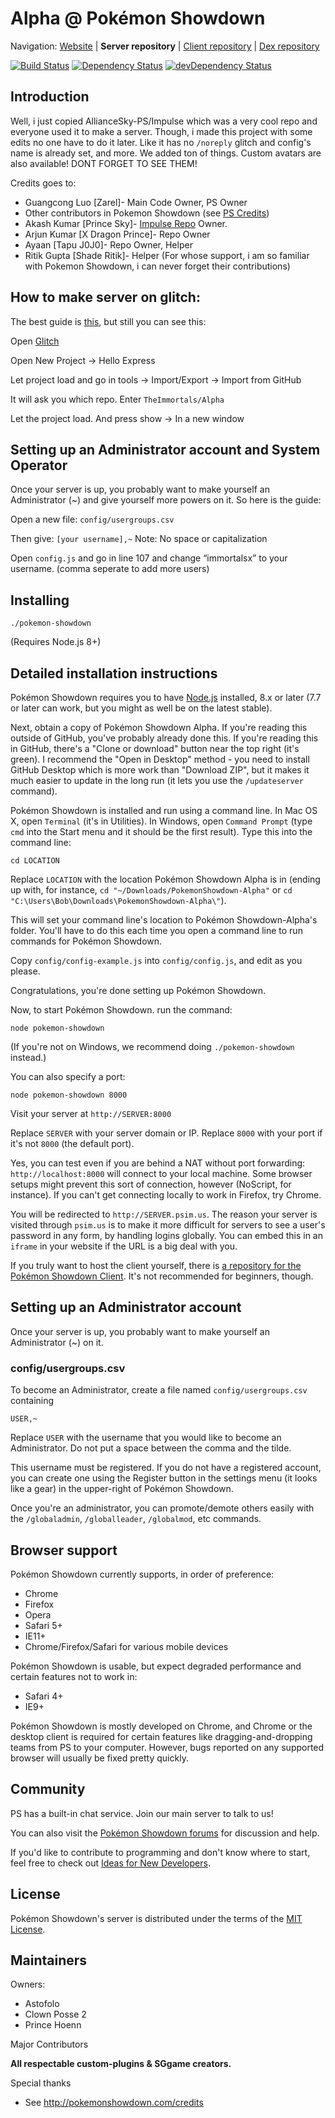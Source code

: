 Alpha @ Pokémon Showdown
========================================================================

Navigation: [Website][1] | **Server repository** | [Client repository][2] | [Dex repository][3]

  [1]: https://superbplatinum.glitch.me/
  [2]: https://github.com/Zarel/Pokemon-Showdown-Client
  [3]: https://github.com/Zarel/Pokemon-Showdown-Dex

[![Build Status](https://travis-ci.org/FlamePrince-PS/PokemonShowdown-Impulse.svg?branch=master)](https://travis-ci.com/FlamePrince-PS/PokemonShowdown-Alpha)
[![Dependency Status](https://david-dm.org/FlamePrince-PS/PokemonShowdown-Impulse.svg)](https://david-dm.org/FlamePrince-PS/PokemonShowdown-Alpha)
[![devDependency Status](https://david-dm.org/FlamePrince-PS/PokemonShowdown-Impulse/dev-status.svg)](https://david-dm.org/FlamePrince-PS/PokemonShowdown-Alpha?type=dev)

Introduction
------------------------------------------------------------------------

Well, i just copied AllianceSky-PS/Impulse which was a very cool repo and everyone used it to make a server. Though, i made this project with some edits no one have to do it later. Like it has no ``/noreply`` glitch and config's name is already set, and more. We added ton of things. Custom avatars are also available! DONT FORGET TO SEE THEM!

Credits goes to:

- Guangcong Luo [Zarel]- Main Code Owner, PS Owner
- Other contributors in Pokemon Showdown (see [PS Credits][4])
- Akash Kumar [Prince Sky]- [Impulse Repo][5] Owner.
- Arjun Kumar [X Dragon Prince]- Repo Owner
- Ayaan [Tapu J0J0]- Repo Owner, Helper
- Ritik Gupta [Shade Ritik]- Helper (For whose support, i am so familiar with Pokemon Showdown, i can never forget their contributions)

[4]: https://pokemonshowdown.com/credits
[5]: https://github.com/AllianceSky-PS/Impulse

How to make server on glitch:
------------------------------------------------------------------------
The best guide is [this][6], but still you can see this:

Open [Glitch][7]

Open New Project -> Hello Express

Let project load and go in tools -> Import/Export -> Import from GitHub 

It will ask you which repo. Enter ``TheImmortals/Alpha``

Let the project load. And press show -> In a new window

[6]: https://docs.google.com/document/d/1Fm-Sh7cfAuAmXgkEELo06NN0z0fm9JMdHGscOOTX49k/edit?usp=sharing
[7]: https://glitch.com/


Setting up an Administrator account and System Operator
------------------------------------------------------------------------

Once your server is up, you probably want to make yourself an Administrator (~)  and give yourself more powers on it. So here is the guide:

Open a new file: ``config/usergroups.csv``

Then give: ``[your username],~``  Note: No space or capitalization 

Open ``config.js`` and go in line 107 and change “immortalsx” to your username. (comma seperate to add more users)


Installing
------------------------------------------------------------------------

    ./pokemon-showdown

(Requires Node.js 8+)


Detailed installation instructions
------------------------------------------------------------------------

Pokémon Showdown requires you to have [Node.js][8] installed, 8.x or later (7.7 or later can work, but you might as well be on the latest stable).

Next, obtain a copy of Pokémon Showdown Alpha. If you're reading this outside of GitHub, you've probably already done this. If you're reading this in GitHub, there's a "Clone or download" button near the top right (it's green). I recommend the "Open in Desktop" method - you need to install GitHub Desktop which is more work than "Download ZIP", but it makes it much easier to update in the long run (it lets you use the `/updateserver` command).

Pokémon Showdown is installed and run using a command line. In Mac OS X, open `Terminal` (it's in Utilities). In Windows, open `Command Prompt` (type `cmd` into the Start menu and it should be the first result). Type this into the command line:

    cd LOCATION

Replace `LOCATION` with the location Pokémon Showdown Alpha is in (ending up with, for instance, `cd "~/Downloads/PokemonShowdown-Alpha"` or `cd "C:\Users\Bob\Downloads\PokemonShowdown-Alpha\"`).

This will set your command line's location to Pokémon Showdown-Alpha's folder. You'll have to do this each time you open a command line to run commands for Pokémon Showdown.

Copy `config/config-example.js` into `config/config.js`, and edit as you please.

Congratulations, you're done setting up Pokémon Showdown.

Now, to start Pokémon Showdown. run the command:

    node pokemon-showdown

(If you're not on Windows, we recommend doing `./pokemon-showdown` instead.)

You can also specify a port:

    node pokemon-showdown 8000

Visit your server at `http://SERVER:8000`

Replace `SERVER` with your server domain or IP. Replace `8000` with your port if it's not `8000` (the default port).

Yes, you can test even if you are behind a NAT without port forwarding: `http://localhost:8000` will connect to your local machine. Some browser setups might prevent this sort of connection, however (NoScript, for instance). If you can't get connecting locally to work in Firefox, try Chrome.

You will be redirected to `http://SERVER.psim.us`. The reason your server is visited through `psim.us` is to make it more difficult for servers to see a user's password in any form, by handling logins globally. You can embed this in an `iframe` in your website if the URL is a big deal with you.

If you truly want to host the client yourself, there is [a repository for the Pokémon Showdown Client][9]. It's not recommended for beginners, though.

  [8]: https://nodejs.org/
  [9]: https://github.com/Zarel/Pokemon-Showdown-Client


Setting up an Administrator account
------------------------------------------------------------------------

Once your server is up, you probably want to make yourself an Administrator (~) on it.

### config/usergroups.csv

To become an Administrator, create a file named `config/usergroups.csv` containing

    USER,~

Replace `USER` with the username that you would like to become an Administrator. Do not put a space between the comma and the tilde.

This username must be registered. If you do not have a registered account, you can create one using the Register button in the settings menu (it looks like a gear) in the upper-right of Pokémon Showdown.

Once you're an administrator, you can promote/demote others easily with the `/globaladmin`, `/globalleader`, `/globalmod`, etc commands.


Browser support
------------------------------------------------------------------------

Pokémon Showdown currently supports, in order of preference:

 - Chrome
 - Firefox
 - Opera
 - Safari 5+
 - IE11+
 - Chrome/Firefox/Safari for various mobile devices

Pokémon Showdown is usable, but expect degraded performance and certain features not to work in:

 - Safari 4+
 - IE9+

Pokémon Showdown is mostly developed on Chrome, and Chrome or the desktop client is required for certain features like dragging-and-dropping teams from PS to your computer. However, bugs reported on any supported browser will usually be fixed pretty quickly.


Community
------------------------------------------------------------------------

PS has a built-in chat service. Join our main server to talk to us!

You can also visit the [Pokémon Showdown forums][10] for discussion and help.

  [10]: https://www.smogon.com/forums/forums/pok%C3%A9mon-showdown.209/

If you'd like to contribute to programming and don't know where to start, feel free to check out [Ideas for New Developers][11].

  [11]: https://github.com/Zarel/Pokemon-Showdown/issues/2444


License
------------------------------------------------------------------------

Pokémon Showdown's server is distributed under the terms of the [MIT License][12].

  [12]: https://github.com/Zarel/Pokemon-Showdown/blob/master/LICENSE


Maintainers
------------------------------------------------------------------------

Owners:

- Astofolo
- Clown Posse 2
- Prince Hoenn

Major Contributors

**All respectable custom-plugins & SGgame creators.**


Special thanks

- See http://pokemonshowdown.com/credits

